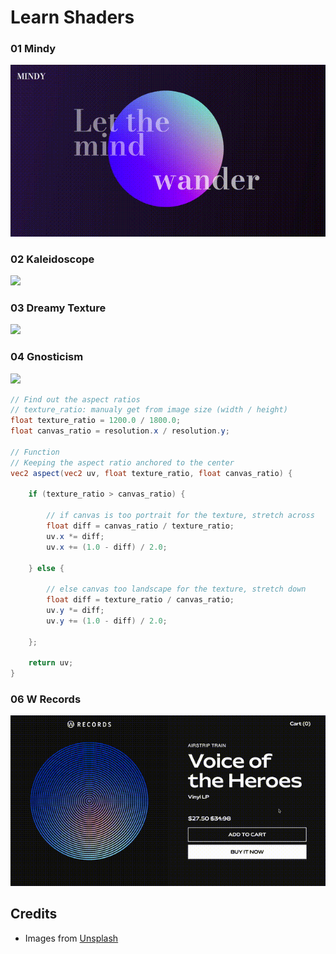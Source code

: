 # Learn Shaders

### 01 Mindy

<img src="./screenshots/01-mindy.gif" width="560" />


### 02 Kaleidoscope

<img src="./screenshots/02-kaleidoscope.gif" width="560" />


### 03 Dreamy Texture

<img src="./screenshots/03-dreamy-texture.gif" width="560" />


### 04 Gnosticism

<img src="./screenshots/04.gif" width="560" />

```glsl
// Find out the aspect ratios
// texture_ratio: manualy get from image size (width / height)
float texture_ratio = 1200.0 / 1800.0; 
float canvas_ratio = resolution.x / resolution.y;

// Function
// Keeping the aspect ratio anchored to the center
vec2 aspect(vec2 uv, float texture_ratio, float canvas_ratio) {
    
    if (texture_ratio > canvas_ratio) {

        // if canvas is too portrait for the texture, stretch across
        float diff = canvas_ratio / texture_ratio;
        uv.x *= diff;
        uv.x += (1.0 - diff) / 2.0;

    } else {

        // else canvas too landscape for the texture, stretch down 
        float diff = texture_ratio / canvas_ratio;
        uv.y *= diff;
        uv.y += (1.0 - diff) / 2.0;

    };
    
    return uv;
}
```

### 06 W Records

<img src="./screenshots/06.gif" width="560" />

## Credits
- Images from [Unsplash](https://unsplash.com/)